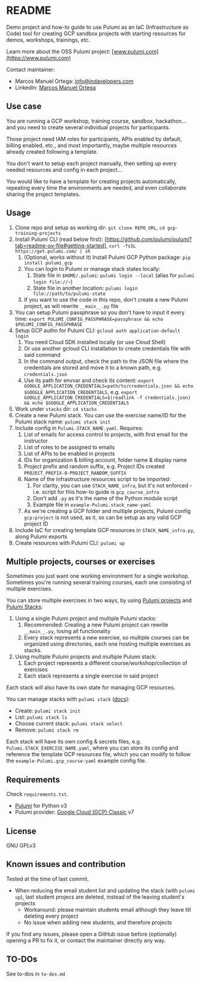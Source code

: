# README

Demo project and how-to guide to use Pulumi as an IaC (Infrastructure as Code) tool for creating GCP sandbox projects with starting resources for demos, workshops, trainings, etc.

Learn more about the OSS Pulumi project: [www.pulumi.com](https://www.pulumi.com)

Contact maintainer:

- Marcos Manuel Ortega: <info@indavelopers.com>
- LinkedIn: [Marcos Manuel Ortega](https://www.linkedin.com/in/marcosmanuelortega)

## Use case

You are running a GCP workshop, training course, sandbox, hackathon... and you need to create several individual projects for participants.

Those project need IAM roles for participants, APIs enabled by default, billing enabled, etc., and most importantly, maybe multiple resources already created following a template.

You don't want to setup each project manually, then setting up every needed resources and config in each project...

You would like to have a template for creating projects automatically, repeating every time the environments are needed, and even collaborate sharing the project templates.

## Usage

1. Clone repo and setup as working dir: `git clone REPO_URL`, `cd gcp-training-projects`
1. Install Pulumi CLI (read below first): [https://github.com/pulumi/pulumi?tab=readme-ov-file#getting-started], `curl -fsSL https://get.pulumi.com/ | sh`
    1. (Optional, works without it) Install Pulumi GCP Python package: `pip install pulumi_gcp`
    1. You can login to Pulumi or manage stack states locally:
        1. State file in `$HOME/.pulumi`: `pulumi login --local` (alias for `pulumi login file://~`)
        1. State file in another location: `pulumi login file://path/to/pulumi-state`
    1. If you want to use the code in this repo, don't create a new Pulumi project, as will rewrite `__main__.py` file
1. You can setup Pulumi passphrase so you don't have to input it every time: `export PULUMI_CONFIG_PASSPHRASE=passphrase && echo $PULUMI_CONFIG_PASSPHRASE`
1. Setup GCP authn for Pulumi CLI: `gcloud auth application-default login`
    1. You need Cloud SDK installed locally (or use Cloud Shell)
    1. Or use another gcloud CLI installation to create credentials file with said command
    1. In the command output, check the path to the JSON file where the credentials are stored and move it to a known path, e.g. `credentials.json`
    1. Use its path for envvar and check its content: `export GOOGLE_APPLICATION_CREDENTIALS=path/to/credentials.json && echo $GOOGLE_APPLICATION_CREDENTIALS`, e.g. `export GOOGLE_APPLICATION_CREDENTIALS=$(readlink -f credentials.json) && echo $GOOGLE_APPLICATION_CREDENTIALS`
1. Work under `stacks` dir: `cd stacks`
1. Create a new Pulumi stack. You can use the exercise name/ID for the Pulumi stack name: `pulumi stack init`
1. Include config in `Pulumi.STACK_NAME.yaml`. Requires:
    1. List of emails for access control to projects, with first email for the instructor
    1. List of roles to be assigned to emails
    1. List of APIs to be enabled in projects
    1. IDs for organization & billing account, folder name & display name
    1. Project prefix and random suffix, e.g. Project IDs created `PROJECT_PREFIX-0-PROJECT_RANDOM_SUFFIX`
    1. Name of the infrastructure resources script to be imported:
        1. For clarity, you can use `STACK_NAME_infra`, but it's not enforced - i.e. script for this how-to guide is `gcp_course_infra`
        1. Don't add `.py` as it's the name of the Python module script
        1. Example file in `example-Pulumi.stack_name-yaml`
    1. As we're creating a GCP folder and multiple projects, Pulumi config `gcp:project` is not used, as it, so can be setup as any valid GCP project ID
1. Include IaC for creating template GCP resources in `STACK_NAME_infra.py`, along Pulumi exports
1. Create resources with Pulumi CLI: `pulumi up`

## Multiple projects, courses or exercises

Sometimes you just want one working environment for a single workshop. Sometimes you're running several training courses, each one consisting of multiple exercises.

You can store multiple exercises in two ways, by using [Pulumi projects](https://www.pulumi.com/docs/concepts/project/) and [Pulumi Stacks](https://www.pulumi.com/docs/concepts/stack/):

1. Using a single Pulumi project and multiple Pulumi stacks:
    1. Recommended: Creating a new Pulumi project can rewrite `__main__.py`, losing all functionality
    1. Every stack represents a new exercise, so multiple courses can be organized using directories, each one hosting multiple exercises as stacks.
1. Using multiple Pulumi projects and multiple Pulumi stack:
    1. Each project represents a different course/workshop/collection of exercises
    1. Each stack represents a single exercise in said project

Each stack will also have its own state for managing GCP resources.

You can manage stacks with `pulumi stack` ([docs](https://www.pulumi.com/docs/cli/commands/pulumi_stack/)):

- Create: `pulumi stack init`
- List: `pulumi stack ls`
- Choose current stack: `pulumi stack select`
- Remove: `pulumi stack rm`

Each stack will have its own config & secrets files, e.g. `Pulumi.STACK_EXERCISE_NAME.yaml`, where you can store its config and reference the template GCP resources file, which you can modify to follow the `example-Pulumi.gcp_course-yaml` example config file.

## Requirements

Check `requirements.txt`.

- [Pulumi](https://www.pulumi.com/docs/) for Python v3
- Pulumi provider: [Google Cloud (GCP) Classic](https://www.pulumi.com/registry/packages/gcp/) v7

## License

GNU GPLv3

## Known issues and contribution

Tested at the time of last commit.

- When reducing the email student list and updating the stack (with `pulumi up`), last student projecs are deleted, instead of the leaving student's projects
  - Workaround: please maintain students email although they leave till deleting every project
  - No issue when adding new students, and therefore projects

If you find any issues, please open a GitHub issue before (optionally) opening a PR to fix it, or contact the maintainer directly any way.

## TO-DOs

See to-dos in `to-dos.md`
